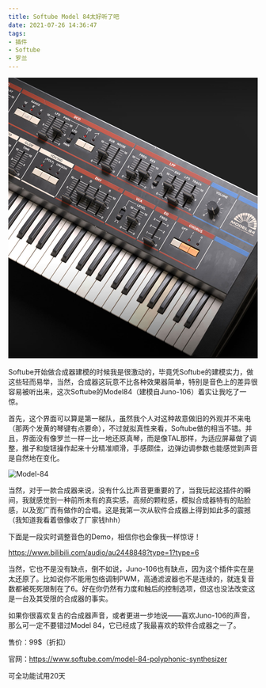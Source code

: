 ```yaml
---
title: Softube Model 84太好听了吧
date: 2021-07-26 14:36:47
tags:
- 插件
- Softube
- 罗兰
---
```


![Softube-Model-84-2](/images/Softube-Model-84-2.jpg)

Softube开始做合成器建模的时候我是很激动的，毕竟凭Softube的建模实力，做这些轻而易举，当然，合成器这玩意不比各种效果器简单，特别是音色上的差异很容易被听出来，这次Softube的Model84（建模自Juno-106）着实让我吃了一惊。

<!--more-->

首先，这个界面可以算是第一梯队，虽然我个人对这种故意做旧的外观并不来电（那两个发黄的琴键有点要命），不过就拟真性来看，Softube做的相当不错。并且，界面没有像罗兰一样一比一地还原真琴，而是像TAL那样，为适应屏幕做了调整，推子和旋钮操作起来十分精准顺滑，手感颇佳，边弹边调参数也能感觉到声音是自然地在变化。

![Model-84](/images/Model184-1.png)

当然，对于一款合成器来说，没有什么比声音更重要的了，当我玩起这插件的瞬间，我就感觉到一种前所未有的真实感，高频的颗粒感，模拟合成器特有的贴脸感，以及宽广而有做作的合唱。这是我第一次从软件合成器上得到如此多的震撼（我知道我看着很像收了厂家钱hhh）

下面是一段实时调整音色的Demo，相信你也会像我一样惊讶！

https://www.bilibili.com/audio/au2448848?type=1?type=6

当然，它也不是没有缺点，倒不如说，Juno-106也有缺点，因为这个插件实在是太还原了。比如说你不能用包络调制PWM，高通滤波器也不是连续的，就连复音数都被死死限制在了6。好在你仍然有力度和触后的控制选项，但这也没法改变这是一台及其受限的合成器的事实。

如果你很喜欢复古的合成器声音，或者更进一步地说——喜欢Juno-106的声音，那么可一定不要错过Model 84，它已经成了我最喜欢的软件合成器之一了。

售价：99$（折扣）

官网：https://www.softube.com/model-84-polyphonic-synthesizer

可全功能试用20天
